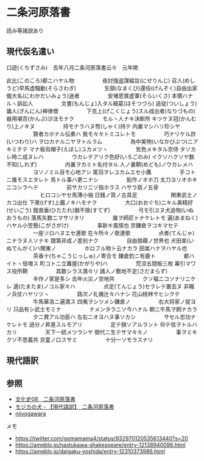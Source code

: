 # 二条河原落書

読み等諸説あり

## 現代仮名遣い

口遊(くちずさみ)　去年八月二条河原落書云々　元年歟

此比(このころ)都ニハヤル物
　　　　　夜討強盗謀綸旨(にせりんじ)
召人(めしうど)早馬虚騒動(そらさわぎ)
　　　　　生頸(なまくび)還俗(げんぞく)自由出家
俄大名(にわかだいみょう)迷者
　　　　　安堵恩賞虚軍(そらいくさ)
本領ハナルヽ訴訟人
　　　　　文書(もんじょ)入タル細葛(ほそつづら)
追従(ついしょう)讒人(ざんにん)禅律僧
　　　　　下克上(げこくじょう)スル成出者(なりづもの)
器用堪否(かんぷ)沙汰モナク
　　　　　モルヽ人ナキ決断所
キツケヌ冠(かんむり)上ノキヌ
　　　　　持モナラハヌ笏(しゃく)持テ
内裏マシハリ珍シヤ
　　　　　賢者カホナル伝奏ハ
我モ々々トミユレトモ
　　　　　巧ナリケル詐(いつわり)ハ
ヲロカナルニヤヲトルラム
　　　　　為中美物(いなかびぶつ)ニアキミチテ
マナ板烏帽子(えぼし)ユカメツヽ
　　　　　気色メキタル京侍
タソカレ時ニ成ヌレハ
　　　　　ウカレテアリク色好(いろごのみ)
イクソハクソヤ数不知(しれず)
　　　　　内裏ヲカミト名付タル
人ノ妻鞆(めども)ノウカレメハ
　　　　　ヨソノミル目モ心地アシ
尾羽ヲレユカムエセ小鷹
　　　　　手コトニ誰モスエタレト
鳥トル事ハ更ニナシ
　　　　　鉛作ノオホ刀
太刀ヨリオホキニコシラヘテ
　　　　　前サカリニソ指ホラス
ハサラ扇ノ五骨
　　　　　　 ヒロコシヤセ馬薄小袖
日銭ノ質ノ古具足
　　　　　　関東武士ノカコ出仕
下衆(げす)上臈ノキハモナク
　　　　　大口(おおぐち)ニキル美精好(せいごう)
鎧直垂(ひたたれ)猶不捨(すてず)
　　　　　弓モ引ヱヌ犬追物(いぬおうもの)
落馬矢数ニマサリタリ
　　　　　誰ヲ師匠トナケレトモ
遍(あまねく)ハヤル小笠懸(こがさがけ)
　　　　　事新キ風情也
京鎌倉ヲコキマセテ
　　　　　一座ソロハヌエセ連歌
在々所々ノ歌連歌
　　　　　点者(てんじゃ)ニナラヌ人ソナキ
譜第非成ノ差別ナク
　　　　　自由狼藉ノ世界也
犬田楽(いぬでんがく)ハ関東ノ
　　　　　ホロフル物ト云ナカラ
田楽ハナヲハヤル也
　　　　　茶香十(ちゃこうじっしゅ)ノ寄合モ
鎌倉釣ニ有鹿ト
　　　　　都ハイトヽ倍増ス
町コトニ立篝屋(かがりや)ハ
　　　　　荒涼五間板三枚
幕引マワス役所鞆
　　　　　其数シラス満々リ
諸人ノ敷地不定(さだまらず)
　　　　　半作ノ家是多シ
去年火災ノ空地共
　　　　　クソ福ニコソナリニケレ
適(たまたま)ノコル家々ハ
　　　　　点定(てんじょう)セラレテ置去ヌ
非職ノ兵仗ハヤリツヽ
　　　　　路次ノ礼儀辻々ハナシ
花山桃林サヒシクテ
　　　　　牛馬華洛ニ遍満ス
四夷ヲシツメシ鎌倉ノ
　　　　　右大将家ノ掟ヨリ
只品有シ武士モミナ
　　　　　ナメンタラニソ今ハナル
朝ニ牛馬ヲ飼ナカラ
　　　　　夕ニ賞アル功臣ハ
左右ニオヨハヌ事ソカシ
　　　　　サセル忠功ナケレトモ
過分ノ昇進スルモアリ
　　　　　定テ損ソアルラント
仰テ信ヲトルハカリ
　　　　　天下一統メツラシヤ
御代ニ生テサマ々々ノ
　　　　　事ヲミキクソ不思義共
京童ノ口スサミ
　　　　　十分一ソモラスナリ

## 現代語訳

## 参照

- [文化史08　二条河原落書](https://www2.city.kyoto.lg.jp/somu/rekishi/fm/nenpyou/htmlsheet/bunka08.html)
- [モジカの犬 - 【現代語訳】　二条河原落書](http://historykennel.blog.fc2.com/blog-entry-45.html)
- [nijyogawara](http://www.marino.ne.jp/~rendaico/gengogakuin/rakusyo/nijyogawara.html)

メモ

- <https://twitter.com/gomamama4/status/932970120535613440?s=20>
- <https://ameblo.jp/nastukawa-shakespeare/entry-12138940096.html>
- <https://ameblo.jp/daigaku-yoshida/entry-12310373986.html>

